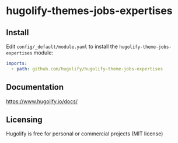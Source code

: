 # hugolify-themes-jobs-expertises

## Install

Edit `config/_default/module.yaml` to install the `hugolify-theme-jobs-expertises` module:

```yml
imports:
  - path: github.com/hugolify/hugolify-theme-jobs-expertises
```

## Documentation

https://www.hugolify.io/docs/

## Licensing

Hugolify is free for personal or commercial projects (MIT license)
